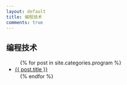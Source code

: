 ```yaml
---
layout: default
title: 编程技术
comments: true
---
```

## 编程技术

<ul>
　{% for post in site.categories.program %}
　　<li><a href="{{ post.url }}">{{ post.title }}</a></li>
　{% endfor %}
</ul>
